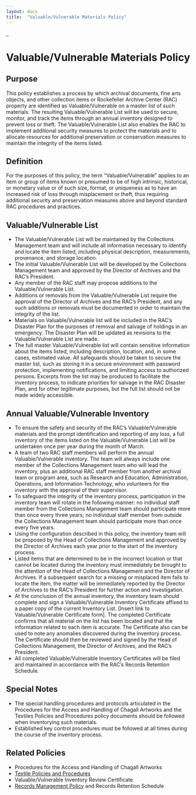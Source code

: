 ```yaml
---
layout: docs
title:  "Valuable/Vulnerable Materials Policy"
---
```


_
# Valuable/Vulnerable Materials Policy

## Purpose 
This policy establishes a process by which archival documents, fine arts objects, and other collection items or Rockefeller Archive Center (RAC) property are identified as Valuable/Vulnerable on a master list of such materials. The resulting Valuable/Vulnerable List will be used to secure, monitor, and track the items through an annual inventory designed to prevent loss or theft.  The Valuable/Vulnerable List also enables the RAC to implement additional security measures to protect the materials and to allocate resources for additional preservation or conservation measures to maintain the integrity of the items listed. 

## Definition
For the purposes of this policy, the term “Valuable/Vulnerable” applies to an item or group of items known or presumed to be of high intrinsic, historical, or monetary value or of such size, format, or uniqueness as to have an increased risk of loss through misplacement or theft, thus requiring additional security and preservation measures above and beyond standard RAC procedures and practices.

## Valuable/Vulnerable List
* The Valuable/Vulnerable List will be maintained by the Collections Management team and will include all information necessary to identify and locate the item listed, including physical description, measurements, provenance, and storage location.
* The initial Valuable/Vulnerable List will be developed by the Collections Management team and approved by the Director of Archives and the RAC’s President. 
* Any member of the RAC staff may propose additions to the Valuable/Vulnerable List.
* Additions or removals from the Valuable/Vulnerable List require the approval of the Director of Archives and the RAC’s President, and any such additions or removals must be documented in order to maintain the integrity of the list.
* Materials on Valuable/Vulnerable list will be included in the RAC’s Disaster Plan for the purposes of removal and salvage of holdings in an emergency. The Disaster Plan will be updated as revisions to the Valuable/Vulnerable List are made.
* The full master Valuable/Vulnerable list will contain sensitive information about the items listed, including description, location, and, in some cases, estimated value. All safeguards should be taken to secure the master list, such as storing it in a secure environment with password protection, implementing notifications, and limiting access to authorized persons. Excerpts from the list may be produced to facilitate the inventory process, to indicate priorities for salvage in the RAC Disaster Plan, and for other legitimate purposes, but the full list should not be made widely accessible.

## Annual Valuable/Vulnerable Inventory
* To ensure the safety and security of the RAC’s Valuable/Vulnerable materials and the prompt identification and reporting of any loss, a full inventory of the items listed on the Valuable/Vulnerable List will be undertaken once per year during the month of March.
* A team of two RAC staff members will perform the annual Valuable/Vulnerable inventory. The team will always include one member of the Collections Management team who will lead the inventory, plus an additional RAC staff member from another archival team or program area, such as Research and Education, Administration, Operations, and Information Technology, who volunteers for the inventory with the approval of their supervisor.
* To safeguard the integrity of the inventory process, participation in the inventory team will rotate in the following manner: no individual staff member from the Collections Management team should participate more than once every three years; no individual staff member from outside the Collections Management team should participate more than once every five years. 
* Using the configuration described in this policy, the inventory team will be proposed by the Head of Collections Management and approved by the Director of Archives each year prior to the start of the inventory process. 
* Listed items that are determined to be in the incorrect location or that cannot be located during the inventory must immediately be brought to the attention of the Head of Collections Management and the Director of Archives. If a subsequent search for a missing or misplaced item fails to locate the item, the matter will be immediately reported by the Director of Archives to the RAC’s President for further action and investigation.
* At the conclusion of the annual inventory, the inventory team should complete and sign a Valuable/Vulnerable Inventory Certificate affixed to a paper copy of the current Inventory List. [Insert link to Valuable/Vulnerable Certificate form]. The completed Certificate confirms that all material on the list has been located and that the information related to each item is accurate. The Certificate also can be used to note any anomalies discovered during the inventory process. The Certificate should then be reviewed and signed by the Head of Collections Management, the Director of Archives, and the RAC’s President. 
* All completed Valuable/Vulnerable Inventory Certificates will be filed and maintained in accordance with the RAC’s Records Retention Schedule.

## Special Notes
* The special handling procedures and protocols articulated in the Procedures for the Access and Handling of Chagall Artworks and the Textiles Policies and Procedures policy documents should be followed when inventorying such materials.
* Established key control procedures must be followed at all times during the course of the inventory process.

## Related Policies
* Procedures for the Access and Handling of Chagall Artworks
* [Textile Policies and Procedures](https://docs.rockarch.org/textile-policy/)
* Valuable/Vulnerable Inventory Review Certificate
* [Records Management Policy](https://docs.rockarch.org/rm-policy/) and Records Retention Schedule
